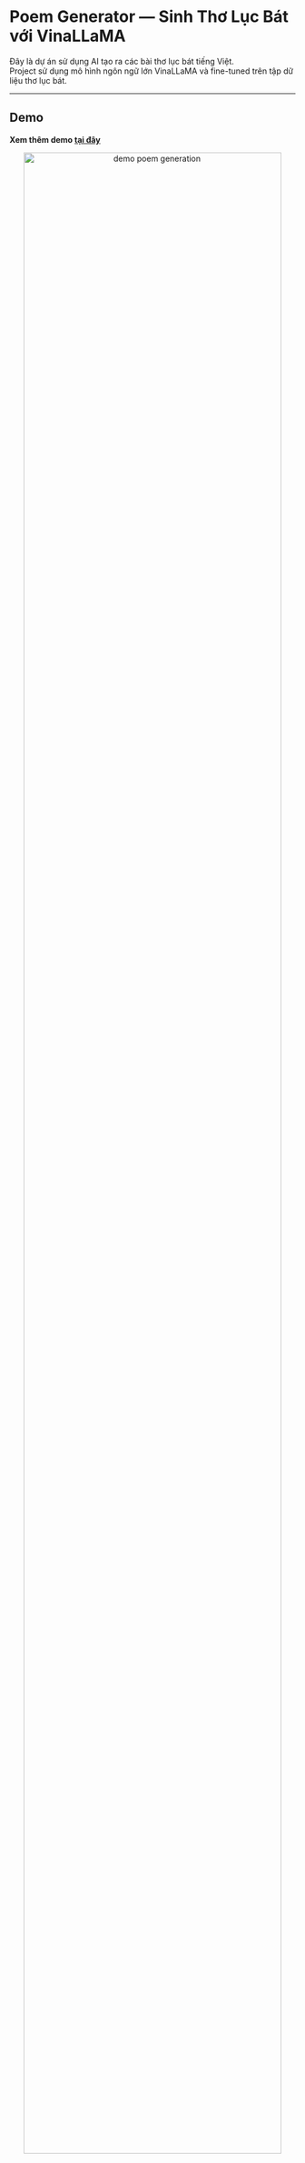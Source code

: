 # Poem Generator — Sinh Thơ Lục Bát với VinaLLaMA

Đây là dự án sử dụng AI tạo ra các bài thơ lục bát tiếng Việt.  
Project sử dụng mô hình ngôn ngữ lớn VinaLLaMA và fine-tuned trên tập dữ liệu thơ lục bát.

---

## Demo

**Xem thêm demo [tại đây](https://www.youtube.com/watch?v=x4v4GgdI9Fs)**

<div style="text-align:center;">
  <img src="demo/img.png" alt="demo poem generation" width="95%">
</div>

<div style="text-align:center;">
  <img src="demo/img.gif" alt="demo poem generation" width="95%">
</div>

---

Toàn bộ dữ liệu được thu thập bằng **Selenium** từ các trang web như **thivien.net**, **lucbat.com**..., cũng như một số bộ **public dataset** có sẵn. 

Dữ liệu sau khi thu thập sẽ được **tiền xử lý**, lọc nhiễu và chuẩn hóa theo cấu trúc thơ lục bát. Sau đó, mô hình **VinaLLaMA** được fine-tune để học cách tiếp nối thơ một cách tự nhiên, đúng nhịp và giữ được chất thơ truyền thống.

Mô hình sau huấn luyện có khả năng tiếp tục viết các đoạn thơ lục bát dựa trên một dòng đề bài đầu vào, duy trì vần điệu và ngữ nghĩa phù hợp.

---

## Dataset

Các bạn có thể xem [tại đây](https://drive.google.com/file/d/1w5XEUwTi8lCB9eFM_DnSIJ8VaMMrsfi3/view)

---

## License

Dự án này là mã nguồn mở và được phát hành theo giấy phép MIT.

---

Thanks for visiting!
